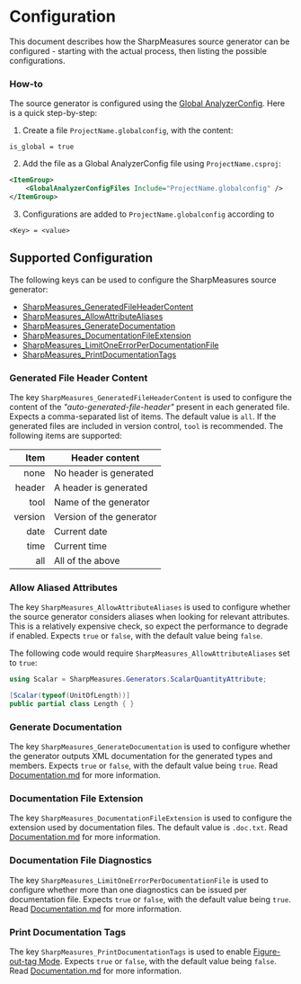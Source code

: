 # Configuration

This document describes how the SharpMeasures source generator can be configured - starting with the actual process, then listing the possible configurations.

### How-to

The source generator is configured using the [Global AnalyzerConfig](https://learn.microsoft.com/en-us/dotnet/fundamentals/code-analysis/configuration-files). Here is a quick step-by-step:

1. Create a file `ProjectName.globalconfig`, with the content:

```
is_global = true
```

2. Add the file as a Global AnalyzerConfig file using `ProjectName.csproj`:

``` XML
<ItemGroup>
    <GlobalAnalyzerConfigFiles Include="ProjectName.globalconfig" />
</ItemGroup>
```

3. Configurations are added to `ProjectName.globalconfig` according to

```
<Key> = <value>
```

## Supported Configuration

The following keys can be used to configure the SharpMeasures source generator:

* [SharpMeasures_GeneratedFileHeaderContent](#generated-file-header-content)
* [SharpMeasures_AllowAttributeAliases](#allow-aliased-attributes)
* [SharpMeasures_GenerateDocumentation](#generate-documentation)
* [SharpMeasures_DocumentationFileExtension](#documentation-file-extension)
* [SharpMeasures_LimitOneErrorPerDocumentationFile](#documentation-file-diagnostics)
* [SharpMeasures_PrintDocumentationTags](#print-documentation-tags)

### Generated File Header Content

The key `SharpMeasures_GeneratedFileHeaderContent` is used to configure the content of the *"auto-generated-file-header"* present in each generated file. Expects a comma-separated list of items. The default value is `all`. If the generated files are included in version control, `tool` is recommended. The following items are supported:

|   Item  | Header content           |
|--------:|--------------------------|
|    none | No header is generated   |
|  header | A header is generated    |
|    tool | Name of the generator    |
| version | Version of the generator |
|    date | Current date             |
|    time | Current time             |
|     all | All of the above         |

### Allow Aliased Attributes

The key `SharpMeasures_AllowAttributeAliases` is used to configure whether the source generator considers aliases when looking for relevant attributes. This is a relatively expensive check, so expect the performance to degrade if enabled. Expects `true` or `false`, with the default value being `false`.

The following code would require `SharpMeasures_AllowAttributeAliases` set to `true`:

``` csharp
using Scalar = SharpMeasures.Generators.ScalarQuantityAttribute;

[Scalar(typeof(UnitOfLength))]
public partial class Length { }
```

### Generate Documentation

The key `SharpMeasures_GenerateDocumentation` is used to configure whether the generator outputs XML documentation for the generated types and members. Expects `true` or `false`, with the default value being `true`. Read [Documentation.md](DocumentationInjection.md) for more information.

### Documentation File Extension

The key `SharpMeasures_DocumentationFileExtension` is used to configure the extension used by documentation files. The default value is `.doc.txt`. Read [Documentation.md](DocumentationInjection.md) for more information.

### Documentation File Diagnostics

The key `SharpMeasures_LimitOneErrorPerDocumentationFile` is used to configure whether more than one diagnostics can be issued per documentation file. Expects `true` or `false`, with the default value being `true`. Read [Documentation.md](DocumentationInjection.md) for more information.

### Print Documentation Tags
The key `SharpMeasures_PrintDocumentationTags` is used to enable [Figure-out-tag Mode](DocumentationInjection.md#figure-out-tag-mode). Expects `true` or `false`, with the default value being `false`. Read [Documentation.md](DocumentationInjection.md) for more information.
